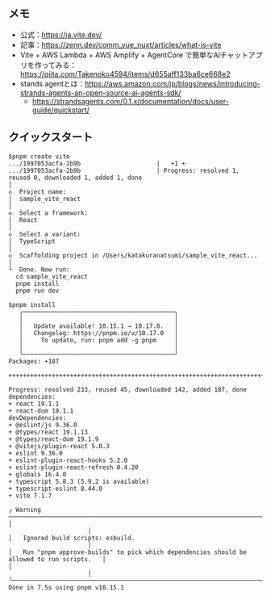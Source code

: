 ## メモ
- 公式：https://ja.vite.dev/
- 記事：https://zenn.dev/comm_vue_nuxt/articles/what-is-vite
- Vite + AWS Lambda + AWS Amplify + AgentCore で簡単なAIチャットアプリを作ってみる：https://qiita.com/Takenoko4594/items/d655aff133ba6ce668e2
- stands agentとは：https://aws.amazon.com/jp/blogs/news/introducing-strands-agents-an-open-source-ai-agents-sdk/
	- https://strandsagents.com/0.1.x/documentation/docs/user-guide/quickstart/


## クイックスタート

```
$pnpm create vite
.../1997053acfa-2b9b                     |   +1 +
.../1997053acfa-2b9b                     | Progress: resolved 1, reused 0, downloaded 1, added 1, done
│
◇  Project name:
│  sample_vite_react
│
◇  Select a framework:
│  React
│
◇  Select a variant:
│  TypeScript
│
◇  Scaffolding project in /Users/katakuranatsumi/sample_vite_react...
│
└  Done. Now run:
  cd sample_vite_react
  pnpm install
  pnpm run dev
```

```
$pnpm install
   ╭──────────────────────────────────────────╮
   │                                          │
   │   Update available! 10.15.1 → 10.17.0.   │
   │   Changelog: https://pnpm.io/v/10.17.0   │
   │     To update, run: pnpm add -g pnpm     │
   │                                          │
   ╰──────────────────────────────────────────╯
Packages: +187

+++++++++++++++++++++++++++++++++++++++++++++++++++++++++++++++++++++++++++++++++++++++++++++++++++++++++++++++++++++++++++++++++++++++++++++++++++++++++++++++++

Progress: resolved 233, reused 45, downloaded 142, added 187, done
dependencies:
+ react 19.1.1
+ react-dom 19.1.1
devDependencies:
+ @eslint/js 9.36.0
+ @types/react 19.1.13
+ @types/react-dom 19.1.9
+ @vitejs/plugin-react 5.0.3
+ eslint 9.36.0
+ eslint-plugin-react-hooks 5.2.0
+ eslint-plugin-react-refresh 0.4.20
+ globals 16.4.0
+ typescript 5.8.3 (5.9.2 is available)
+ typescript-eslint 8.44.0
+ vite 7.1.7
  
╭ Warning ───────────────────────────────────────────────────────────────────────────────────╮
│                                                                                            │
│   Ignored build scripts: esbuild.                                                          │
│   Run "pnpm approve-builds" to pick which dependencies should be allowed to run scripts.   │
│                                                                                            │
╰────────────────────────────────────────────────────────────────────────────────────────────
Done in 7.5s using pnpm v10.15.1
```
